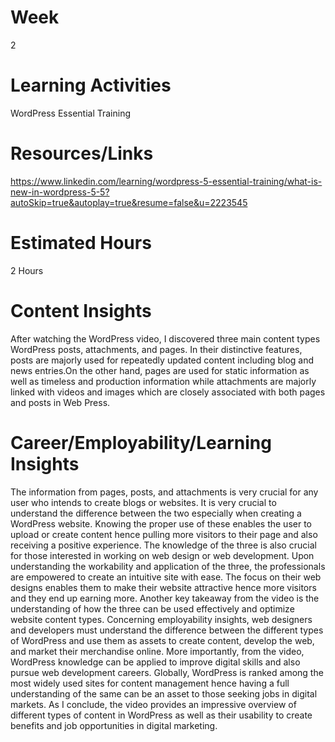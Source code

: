 # Week
2
# Learning Activities
 WordPress Essential Training
# Resources/Links
https://www.linkedin.com/learning/wordpress-5-essential-training/what-is-new-in-wordpress-5-5?autoSkip=true&autoplay=true&resume=false&u=2223545
# Estimated Hours
2 Hours
# Content Insights 
After watching the WordPress video, I discovered three main content types WordPress posts, attachments, and pages. In their distinctive features, posts are majorly used for repeatedly updated content including blog and news entries.On the other hand, pages are used for static information as well as timeless and production information while attachments are majorly linked with videos and images which are closely associated with both pages and posts in Web Press.
# Career/Employability/Learning Insights
The information from pages, posts, and attachments is very crucial for any user who intends to create blogs or websites. It is very crucial to understand the difference between the two especially when creating a WordPress website. Knowing the proper use of these enables the user to upload or create content hence pulling more visitors to their page and also receiving a positive experience. The knowledge of the three is also crucial for those interested in working on web design or web development. Upon understanding the workability and application of the three, the professionals are empowered to create an intuitive site with ease. The focus on their web designs enables them to make their website attractive hence more visitors and they end up earning more.
	Another key takeaway from the video is the understanding of how the three can be used effectively and optimize website content types. Concerning employability insights, web designers and developers must understand the difference between the different types of WordPress and use them as assets to create content, develop the web, and market their merchandise online.
More importantly, from the video, WordPress knowledge can be applied to improve digital skills and also pursue web development careers. Globally, WordPress is ranked among the most widely used sites for content management hence having a full understanding of the same can be an asset to those seeking jobs in digital markets. As I conclude, the video provides an impressive overview of different types of content in WordPress as well as their usability to create benefits and job opportunities in digital marketing. 
